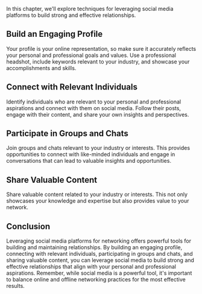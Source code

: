 
In this chapter, we'll explore techniques for leveraging social media platforms to build strong and effective relationships.

Build an Engaging Profile
-------------------------

Your profile is your online representation, so make sure it accurately reflects your personal and professional goals and values. Use a professional headshot, include keywords relevant to your industry, and showcase your accomplishments and skills.

Connect with Relevant Individuals
---------------------------------

Identify individuals who are relevant to your personal and professional aspirations and connect with them on social media. Follow their posts, engage with their content, and share your own insights and perspectives.

Participate in Groups and Chats
-------------------------------

Join groups and chats relevant to your industry or interests. This provides opportunities to connect with like-minded individuals and engage in conversations that can lead to valuable insights and opportunities.

Share Valuable Content
----------------------

Share valuable content related to your industry or interests. This not only showcases your knowledge and expertise but also provides value to your network.

Conclusion
----------

Leveraging social media platforms for networking offers powerful tools for building and maintaining relationships. By building an engaging profile, connecting with relevant individuals, participating in groups and chats, and sharing valuable content, you can leverage social media to build strong and effective relationships that align with your personal and professional aspirations. Remember, while social media is a powerful tool, it's important to balance online and offline networking practices for the most effective results.
